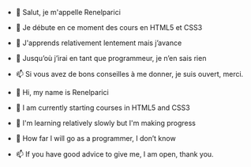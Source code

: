 - 👋 Salut, je m'appelle Renelparici
- 👀 Je débute en ce moment des cours en HTML5 et CSS3
- 🌱 J'apprends relativement lentement mais j’avance
- 💞️ Jusqu’où j’irai en tant que programmeur, je n’en sais rien
- 📫 Si vous avez de bons conseilles à me donner, je suis ouvert, merci.

- 👋 Hi, my name is Renelparici
- 👀 I am currently starting courses in HTML5 and CSS3
- 🌱 I'm learning relatively slowly but I'm making progress
- 💞️ How far I will go as a programmer, I don’t know
- 📫 If you have good advice to give me, I am open, thank you.

<!---
Renelparici/Renelparici is a ✨ special ✨ repository because its `README.md` (this file) appears on your GitHub profile.
You can click the Preview link to take a look at your changes.
--->
